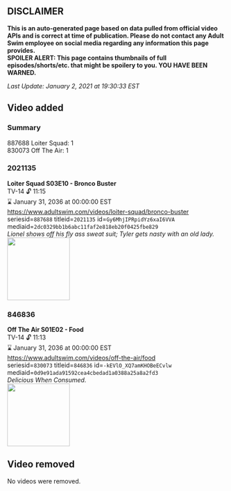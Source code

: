 ## DISCLAIMER
**This is an auto-generated page based on data pulled from official video APIs and is correct at time of publication. Please do not contact any Adult Swim employee on social media regarding any information this page provides.**  
**SPOILER ALERT: This page contains thumbnails of full episodes/shorts/etc. that might be spoilery to you. YOU HAVE BEEN WARNED.**  

_Last Update: January 2, 2021 at 19:30:33 EST_
## Video added
### Summary
887688 Loiter Squad: 1  
830073 Off The Air: 1  
### 2021135
**Loiter Squad S03E10 - Bronco Buster**  
TV-14 🔓 11:15  
⌛ January 31, 2036 at 00:00:00 EST  
https://www.adultswim.com/videos/loiter-squad/bronco-buster  
seriesid=`887688` titleid=`2021135` id=`Gy6MhjIPRpidYz6xaI6VVA` mediaid=`2dc0329bb1b6abc11faf2e818eb20f0425fbe829`  
_Lionel shows off his fly ass sweat suit; Tyler gets nasty with an old lady._  
<a href="https://media.cdn.adultswim.com/uploads/20200306/thumbnails/2_20361027535-loitersquad_030_dup-20140509.jpg"><img src="https://media.cdn.adultswim.com/uploads/20200306/thumbnails/2_20361027535-loitersquad_030_dup-20140509.jpg" height="144px" /></a>
### 846836
**Off The Air S01E02 - Food**  
TV-14 🔓 11:13  
⌛ January 31, 2036 at 00:00:00 EST  
https://www.adultswim.com/videos/off-the-air/food  
seriesid=`830073` titleid=`846836` id=`-kEVlO_XQ7amKHOBeECvlw` mediaid=`0d9e91ada91592cea4cbedad1a0388a25a8a2fd3`  
_Delicious When Consumed._  
<a href="https://media.cdn.adultswim.com/uploads/20200312/thumbnails/2_20312132323-offtheair_102_orig-20110518.jpg"><img src="https://media.cdn.adultswim.com/uploads/20200312/thumbnails/2_20312132323-offtheair_102_orig-20110518.jpg" height="144px" /></a>
## Video removed
No videos were removed.  
